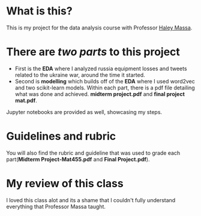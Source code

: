 # What is this?
This is my project for the data analysis course with Professor [Haley Massa](https://www.linkedin.com/in/haley-massa-b25b01109/).
# There are *two parts* to this project 
* First is the **EDA** where I analyzed russia equipment losses and tweets related to the ukraine war, around the time it started.
* Second is **modelling** which builds off of the **EDA** where I used word2vec and two scikit-learn models. Within each part, there is a pdf file detailing what was done and achieved. **midterm project.pdf** and **final project mat.pdf**. 

Jupyter notebooks are provided as well, showcasing my steps.
# Guidelines and rubric
 You will also find the rubric and guideline that was used to grade each part(**Midterm Project-Mat455.pdf** and **Final Project.pdf**).
# My review of this class
I loved this class alot and its a shame that I couldn't fully understand everything that Professor Massa taught.
